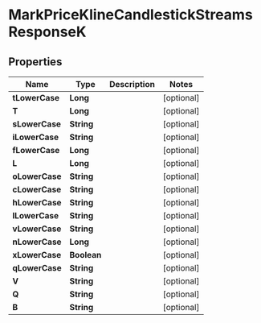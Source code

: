 

# MarkPriceKlineCandlestickStreamsResponseK


## Properties

| Name | Type | Description | Notes |
|------------ | ------------- | ------------- | -------------|
|**tLowerCase** | **Long** |  |  [optional] |
|**T** | **Long** |  |  [optional] |
|**sLowerCase** | **String** |  |  [optional] |
|**iLowerCase** | **String** |  |  [optional] |
|**fLowerCase** | **Long** |  |  [optional] |
|**L** | **Long** |  |  [optional] |
|**oLowerCase** | **String** |  |  [optional] |
|**cLowerCase** | **String** |  |  [optional] |
|**hLowerCase** | **String** |  |  [optional] |
|**lLowerCase** | **String** |  |  [optional] |
|**vLowerCase** | **String** |  |  [optional] |
|**nLowerCase** | **Long** |  |  [optional] |
|**xLowerCase** | **Boolean** |  |  [optional] |
|**qLowerCase** | **String** |  |  [optional] |
|**V** | **String** |  |  [optional] |
|**Q** | **String** |  |  [optional] |
|**B** | **String** |  |  [optional] |



